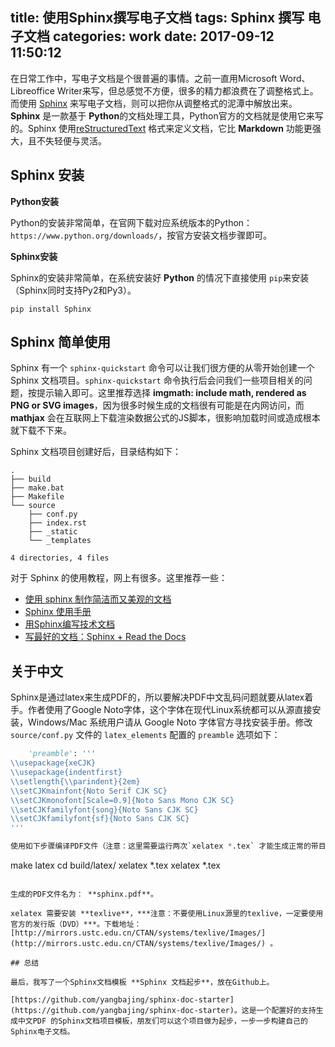 title: 使用Sphinx撰写电子文档
tags: Sphinx 撰写 电子文档
categories: work
date: 2017-09-12 11:50:12
---


在日常工作中，写电子文档是个很普遍的事情。之前一直用Microsoft Word、Libreoffice Writer来写，但总感觉不方便，很多的精力都浪费在了调整格式上。而使用 [Sphinx](http://www.sphinx-doc.org/) 来写电子文档，则可以把你从调整格式的泥潭中解放出来。**Sphinx** 是一款基于 **Python**的文档处理工具，Python官方的文档就是使用它来写的。Sphinx 使用[reStructuredText](http://docutils.sourceforge.net/rst.html) 格式来定义文档，它比 **Markdown** 功能更强大，且不失轻便与灵活。

## Sphinx 安装

**Python安装**

Python的安装非常简单，在官网下载对应系统版本的Python：`https://www.python.org/downloads/`，按官方安装文档步骤即可。

**Sphinx安装**

Sphinx的安装非常简单，在系统安装好 **Python** 的情况下直接使用 `pip`来安装（Sphinx同时支持Py2和Py3）。

```
pip install Sphinx
```

## Sphinx 简单使用

Sphinx 有一个 `sphinx-quickstart` 命令可以让我们很方便的从零开始创建一个 Sphinx 文档项目。`sphinx-quickstart` 命令执行后会问我们一些项目相关的问题，按提示输入即可。这里推荐选择 **imgmath: include math, rendered as PNG or SVG images**，因为很多时候生成的文档很有可能是在内网访问，而 **mathjax** 会在互联网上下载渲染数据公式的JS脚本，很影响加载时间或造成根本就下载不下来。

Sphinx 文档项目创建好后，目录结构如下：

```
.
├── build
├── make.bat
├── Makefile
└── source
    ├── conf.py
    ├── index.rst
    ├── _static
    └── _templates

4 directories, 4 files
```

对于 Sphinx 的使用教程，网上有很多。这里推荐一些：

- [使用 sphinx 制作简洁而又美观的文档](https://www.ibm.com/developerworks/cn/opensource/os-sphinx-documentation/index.html)
- [Sphinx 使用手册](http://zh-sphinx-doc.readthedocs.io/en/latest/)
- [用Sphinx编写技术文档](http://ju.outofmemory.cn/entry/64265)
- [写最好的文档：Sphinx + Read the Docs](http://avnpc.com/pages/writing-best-documentation-by-sphinx-github-readthedocs)

## 关于中文

Sphinx是通过latex来生成PDF的，所以要解决PDF中文乱码问题就要从latex着手。作者使用了Google Noto字体，这个字体在现代Linux系统都可以从源直接安装，Windows/Mac 系统用户请从 Google Noto 字体官方寻找安装手册。修改 `source/conf.py` 文件的 `latex_elements` 配置的 `preamble` 选项如下：

```python
    'preamble': '''
\\usepackage{xeCJK}
\\usepackage{indentfirst}
\\setlength{\\parindent}{2em}
\\setCJKmainfont{Noto Serif CJK SC}
\\setCJKmonofont[Scale=0.9]{Noto Sans Mono CJK SC}
\\setCJKfamilyfont{song}{Noto Sans CJK SC}
\\setCJKfamilyfont{sf}{Noto Sans CJK SC}
'''

使用如下步骤编译PDF文件（注意：这里需要运行两次`xelatex *.tex` 才能生成正常的带目录索引的PDF文档）：

```
make latex
cd build/latex/
xelatex *.tex
xelatex *.tex
```

生成的PDF文件名为： **sphinx.pdf**。

xelatex 需要安装 **texlive**，***注意：不要使用Linux源里的texlive，一定要使用官方的发行版（DVD）***。下载地址：[http://mirrors.ustc.edu.cn/CTAN/systems/texlive/Images/](http://mirrors.ustc.edu.cn/CTAN/systems/texlive/Images/) 。

## 总结

最后，我写了一个Sphinx文档模板 **Sphinx 文档起步**，放在Github上。 

[https://github.com/yangbajing/sphinx-doc-starter](https://github.com/yangbajing/sphinx-doc-starter)。这是一个配置好的支持生成中文PDF 的Sphinx文档项目模板，朋友们可以这个项目做为起步，一步一步构建自己的Sphinx电子文档。

